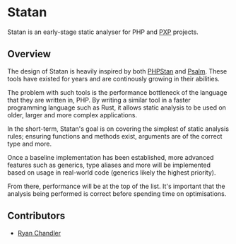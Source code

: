 # Statan

Statan is an early-stage static analyser for PHP and [PXP](https://pxplang.org) projects.

## Overview

The design of Statan is heavily inspired by both [PHPStan](https://phpstan.org) and [Psalm](https://psalm.dev). These tools have existed for years and are continously growing in their abilities.

The problem with such tools is the performance bottleneck of the language that they are written in, PHP. By writing a similar tool in a faster programming language such as Rust, it allows static analysis to be used on older, larger and more complex applications.

In the short-term, Statan's goal is on covering the simplest of static analysis rules; ensuring functions and methods exist, arguments are of the correct type and more.

Once a baseline implementation has been established, more advanced features such as generics, type aliases and more will be implemented based on usage in real-world code (generics likely the highest priority).

From there, performance will be at the top of the list. It's important that the analysis being performed is correct before spending time on optimisations.

## Contributors

* [Ryan Chandler](https://github.com/ryangjchandler)